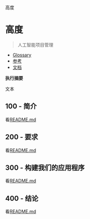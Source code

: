 高度

# 高度

> 人工智能项目管理

-   [Glossary](./GLOSSARY.md)
-   [参考](./REFERENCES.md)
-   [文档](./DOCUMENTATION.md)

**执行摘要**

文本

## 100 - 简介

看[README.md](./100/README.md)

## 200 - 要求

看[README.md](./200/README.md)

## 300 - 构建我们的应用程序

看[README.md](./300/README.md)

## 400 - 结论

看[README.md](./400/README.md)
